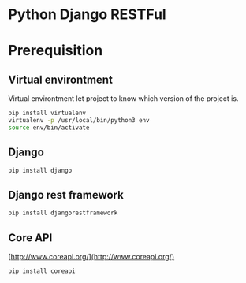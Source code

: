 # Python Django RESTFul

# Prerequisition
## Virtual environtment
Virtual environtment let project to know which version of the project is.
```sh
pip install virtualenv
virtualenv -p /usr/local/bin/python3 env
source env/bin/activate
```

## Django
```sh
pip install django
```

## Django rest framework
```sh
pip install djangorestframework
```

## Core API
[http://www.coreapi.org/](http://www.coreapi.org/)
```sh
pip install coreapi
```